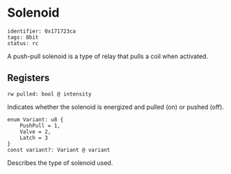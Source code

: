 # Solenoid

    identifier: 0x171723ca
    tags: 8bit
    status: rc

A push-pull solenoid is a type of relay that pulls a coil when activated.

## Registers

    rw pulled: bool @ intensity

Indicates whether the solenoid is energized and pulled (on) or pushed (off).

    enum Variant: u8 {
        PushPull = 1,
        Valve = 2,
        Latch = 3
    }
    const variant?: Variant @ variant

Describes the type of solenoid used.
